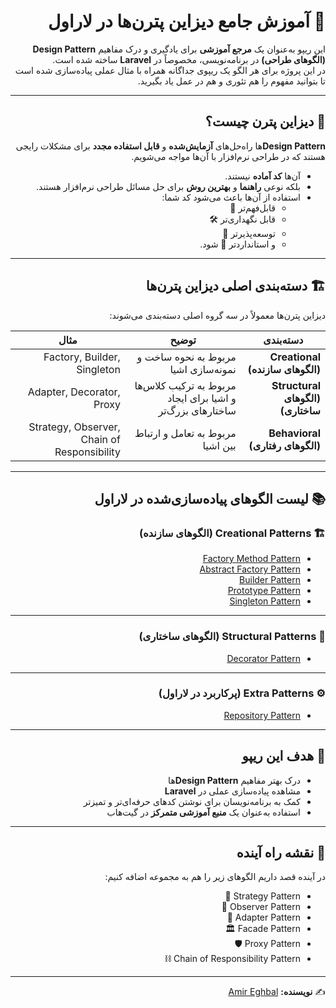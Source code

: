 <div dir="rtl">

# 🎨 آموزش جامع دیزاین پترن‌ها در لاراول

این ریپو به‌عنوان یک **مرجع آموزشی** برای یادگیری و درک مفاهیم **Design Pattern (الگوهای طراحی)** در برنامه‌نویسی، مخصوصاً در **Laravel** ساخته شده است.  
در این پروژه برای هر الگو یک ریپوی جداگانه همراه با مثال عملی پیاده‌سازی شده است تا بتوانید مفهوم را هم تئوری و هم در عمل یاد بگیرید.  

---

## 📌 دیزاین پترن چیست؟
**Design Pattern**‌ها راه‌حل‌های **آزمایش‌شده** و **قابل استفاده مجدد** برای مشکلات رایجی هستند که در طراحی نرم‌افزار با آن‌ها مواجه می‌شویم.  

- آن‌ها **کد آماده** نیستند.  
- بلکه نوعی **راهنما** و **بهترین روش** برای حل مسائل طراحی نرم‌افزار هستند.  
- استفاده از آن‌ها باعث می‌شود کد شما:  
  - قابل‌فهم‌تر 🧩  
  - قابل نگهداری‌تر 🛠️  
  - توسعه‌پذیرتر 🚀  
  - و استانداردتر 📏 شود.  

---

## 🏗️ دسته‌بندی اصلی دیزاین پترن‌ها
دیزاین پترن‌ها معمولاً در سه گروه اصلی دسته‌بندی می‌شوند:

| دسته‌بندی | توضیح | مثال |
|-----------|--------|-------|
| **Creational (الگوهای سازنده)** | مربوط به نحوه ساخت و نمونه‌سازی اشیا | Factory, Builder, Singleton |
| **Structural (الگوهای ساختاری)** | مربوط به ترکیب کلاس‌ها و اشیا برای ایجاد ساختارهای بزرگ‌تر | Adapter, Decorator, Proxy |
| **Behavioral (الگوهای رفتاری)** | مربوط به تعامل و ارتباط بین اشیا | Strategy, Observer, Chain of Responsibility |

---

## 📚 لیست الگوهای پیاده‌سازی‌شده در لاراول

### 🏗️ Creational Patterns (الگوهای سازنده)
- [Factory Method Pattern](https://github.com/aieghbal/LaravelFactoryMethodPattern)  
- [Abstract Factory Pattern](https://github.com/aieghbal/LaravelAbstractFactoryPattern)  
- [Builder Pattern](https://github.com/aieghbal/LaravelBuilderPattern)  
- [Prototype Pattern](https://github.com/aieghbal/LaravelPrototypePattern)  
- [Singleton Pattern](https://github.com/aieghbal/Laravel-Singleton-Pattern)  

---

### 🧱 Structural Patterns (الگوهای ساختاری)
- [Decorator Pattern](https://github.com/aieghbal/LaravelDecoratorPattern)  

---

### ⚙️ Extra Patterns (پرکاربرد در لاراول)
- [Repository Pattern](https://github.com/aieghbal/LaravelRepositoryPattern)  

---

## 🎯 هدف این ریپو
- درک بهتر مفاهیم **Design Pattern**‌ها  
- مشاهده پیاده‌سازی عملی در **Laravel**  
- کمک به برنامه‌نویسان برای نوشتن کدهای حرفه‌ای‌تر و تمیزتر  
- استفاده به‌عنوان یک **منبع آموزشی متمرکز** در گیت‌هاب  

---

## 🚀 نقشه راه آینده
در آینده قصد داریم الگوهای زیر را هم به مجموعه اضافه کنیم:  

- Strategy Pattern 🎯  
- Observer Pattern 👀  
- Adapter Pattern 🔌  
- Facade Pattern 🏛️  
- Proxy Pattern 🛡️  
- Chain of Responsibility Pattern ⛓️  

---

✍️ **نویسنده:** [Amir Eghbal](https://github.com/aieghbal)  

</div>
